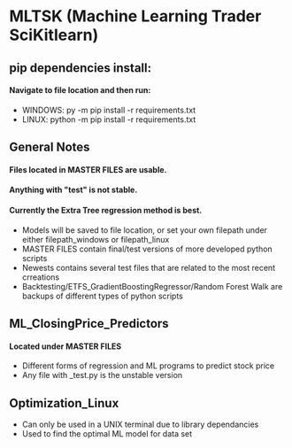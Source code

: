 # MLTSK (Machine Learning Trader SciKitlearn)

## pip dependencies install: 
#### Navigate to file location and then run:
  * WINDOWS: py -m pip install -r requirements.txt 
  * LINUX: python -m pip install -r requirements.txt 

## General Notes
#### Files located in MASTER FILES are usable.
#### Anything with "test" is not stable.  
#### Currently the Extra Tree regression method is best.
  * Models will be saved to file location, or set your own filepath under either filepath_windows or filepath_linux
  * MASTER FILES contain final/test versions of more developed python scripts
  * Newests contains several test files that are related to the most recent crreations
  * Backtesting/ETFS_GradientBoostingRegressor/Random Forest Walk are backups of different types of python scripts


## ML_ClosingPrice_Predictors
#### Located under MASTER FILES  
  * Different forms of regression and ML programs to predict stock price  
  * Any file with _test.py is the unstable version 

## Optimization_Linux
 * Can only be used in a UNIX terminal due to library dependancies
 * Used to find the optimal ML model for data set 


